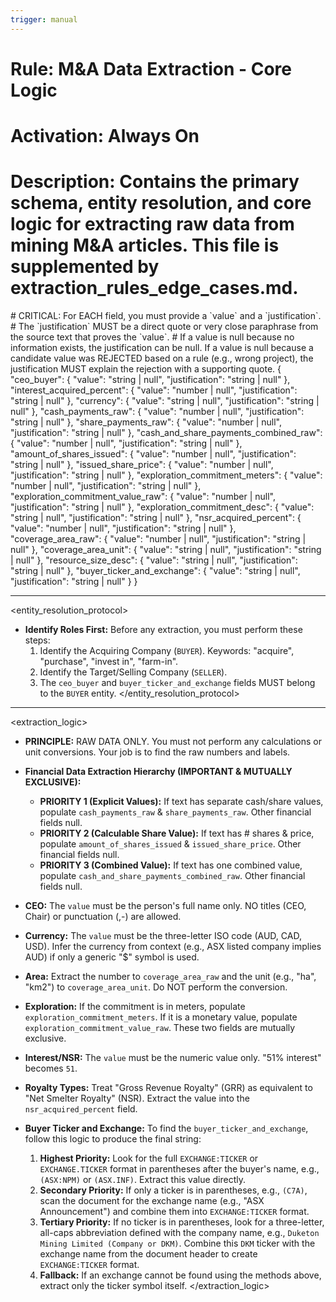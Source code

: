 ```yaml
---
trigger: manual
---
```


# Rule: M&A Data Extraction - Core Logic
# Activation: Always On
# Description: Contains the primary schema, entity resolution, and core logic for extracting raw data from mining M&A articles. This file is supplemented by extraction_rules_edge_cases.md.

<schema>
# CRITICAL: For EACH field, you must provide a `value` and a `justification`.
# The `justification` MUST be a direct quote or very close paraphrase from the source text that proves the `value`.
# If a value is null because no information exists, the justification can be null. If a value is null because a candidate value was REJECTED based on a rule (e.g., wrong project), the justification MUST explain the rejection with a supporting quote.
{
  "ceo_buyer": { "value": "string | null", "justification": "string | null" },
  "interest_acquired_percent": { "value": "number | null", "justification": "string | null" },
  "currency": { "value": "string | null", "justification": "string | null" },
  "cash_payments_raw": { "value": "number | null", "justification": "string | null" },
  "share_payments_raw": { "value": "number | null", "justification": "string | null" },
  "cash_and_share_payments_combined_raw": { "value": "number | null", "justification": "string | null" },
  "amount_of_shares_issued": { "value": "number | null", "justification": "string | null" },
  "issued_share_price": { "value": "number | null", "justification": "string | null" },
  "exploration_commitment_meters": { "value": "number | null", "justification": "string | null" },
  "exploration_commitment_value_raw": { "value": "number | null", "justification": "string | null" },
  "exploration_commitment_desc": { "value": "string | null", "justification": "string | null" },
  "nsr_acquired_percent": { "value": "number | null", "justification": "string | null" },
  "coverage_area_raw": { "value": "number | null", "justification": "string | null" },
  "coverage_area_unit": { "value": "string | null", "justification": "string | null" },
  "resource_size_desc": { "value": "string | null", "justification": "string | null" },
  "buyer_ticker_and_exchange": { "value": "string | null", "justification": "string | null" }
}
</schema>

---
<entity_resolution_protocol>
- **Identify Roles First:** Before any extraction, you must perform these steps:
  1. Identify the Acquiring Company (`BUYER`). Keywords: "acquire", "purchase", "invest in", "farm-in".
  2. Identify the Target/Selling Company (`SELLER`).
  3. The `ceo_buyer` and `buyer_ticker_and_exchange` fields MUST belong to the `BUYER` entity.
</entity_resolution_protocol>

---
<extraction_logic>
- **PRINCIPLE:** RAW DATA ONLY. You must not perform any calculations or unit conversions. Your job is to find the raw numbers and labels.

- **Financial Data Extraction Hierarchy (IMPORTANT & MUTUALLY EXCLUSIVE):**
  - **PRIORITY 1 (Explicit Values):** If text has separate cash/share values, populate `cash_payments_raw` & `share_payments_raw`. Other financial fields null.
  - **PRIORITY 2 (Calculable Share Value):** If text has # shares & price, populate `amount_of_shares_issued` & `issued_share_price`. Other financial fields null.
  - **PRIORITY 3 (Combined Value):** If text has one combined value, populate `cash_and_share_payments_combined_raw`. Other financial fields null.

- **CEO:** The `value` must be the person's full name only. NO titles (CEO, Chair) or punctuation (,-) are allowed.
- **Currency:** The `value` must be the three-letter ISO code (AUD, CAD, USD). Infer the currency from context (e.g., ASX listed company implies AUD) if only a generic "$" symbol is used.
- **Area:** Extract the number to `coverage_area_raw` and the unit (e.g., "ha", "km2") to `coverage_area_unit`. Do NOT perform the conversion.
- **Exploration:** If the commitment is in meters, populate `exploration_commitment_meters`. If it is a monetary value, populate `exploration_commitment_value_raw`. These two fields are mutually exclusive.
- **Interest/NSR:** The `value` must be the numeric value only. "51% interest" becomes `51`.
- **Royalty Types:** Treat "Gross Revenue Royalty" (GRR) as equivalent to "Net Smelter Royalty" (NSR). Extract the value into the `nsr_acquired_percent` field.
- **Buyer Ticker and Exchange:** To find the `buyer_ticker_and_exchange`, follow this logic to produce the final string:
  1.  **Highest Priority:** Look for the full `EXCHANGE:TICKER` or `EXCHANGE.TICKER` format in parentheses after the buyer's name, e.g., `(ASX:NPM)` or `(ASX.INF)`. Extract this value directly.
  2.  **Secondary Priority:** If only a ticker is in parentheses, e.g., `(C7A)`, scan the document for the exchange name (e.g., "ASX Announcement") and combine them into `EXCHANGE:TICKER` format.
  3.  **Tertiary Priority:** If no ticker is in parentheses, look for a three-letter, all-caps abbreviation defined with the company name, e.g., `Duketon Mining Limited (Company or DKM)`. Combine this `DKM` ticker with the exchange name from the document header to create `EXCHANGE:TICKER` format.
  4.  **Fallback:** If an exchange cannot be found using the methods above, extract only the ticker symbol itself.
</extraction_logic>
